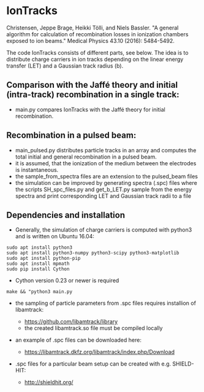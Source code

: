# IonTracks

Christensen, Jeppe Brage, Heikki Tölli, and Niels Bassler. "A general algorithm for calculation of recombination losses in ionization chambers exposed to ion beams." Medical Physics 43.10 (2016): 5484-5492.

The code IonTracks consists of different parts, see below. The idea is to distribute charge carriers in ion tracks depending on the linear energy transfer (LET) and a Gaussian track radius (b).

## Comparison with the Jaffé theory and initial (intra-track) recombination in a single track:
- main.py compares IonTracks with the Jaffé theory for initial recombination.

## Recombination in a pulsed beam:
- main_pulsed.py distributes particle tracks in an array and computes the total initial and general recombination in a pulsed beam.
- it is assumed, that the ionization of the medium between the electrodes is instantaneous.
- the sample_from_spectra files are an extension to the pulsed_beam files
- the simulation can be improved by generating spectra (.spc) files where the scripts SH_spc_files.py and get_b_LET.py sample from the energy spectra and print corresponding LET and Gaussian track radii to a file

## Dependencies and installation
- Generally, the simulation of charge carriers is computed with python3 and is written on Ubuntu 16.04:

```
sudo apt install python3 
sudo apt install python3-numpy python3-scipy python3-matplotlib
sudo apt install python-pip
sudo apt install mpmath
sudo pip install Cython
```
- Cython version 0.23 or newer is required
```
make && "python3 main.py
```

- the sampling of particle parameters from .spc files requires installion of libamtrack:
    - https://github.com/libamtrack/library
    - the created libamtrack.so file must be compiled locally

- an example of .spc files can be downloaded here: 
    - https://libamtrack.dkfz.org/libamtrack/index.php/Download

- .spc files for a particular beam setup can be created with e.g. SHIELD-HIT:
    - http://shieldhit.org/ 





